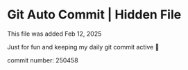 # Git Auto Commit | Hidden File

This file was added Feb 12, 2025

Just for fun and keeping my daily git commit active 🤪

commit number: 250458

